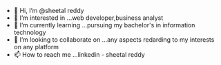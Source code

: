 - 👋 Hi, I’m @sheetal reddy
- 👀 I’m interested in ...web developer,business analyst
- 🌱 I’m currently learning ...pursuing my bachelor's in information technology
- 💞️ I’m looking to collaborate on ...any aspects redarding to my interests on any platform
- 📫 How to reach me ...linkedin - sheetal reddy 

<!---
sheetalreddy-518/sheetalreddy-518 is a ✨ special ✨ repository because its `README.md` (this file) appears on your GitHub profile.
You can click the Preview link to take a look at your changes.
--->

